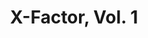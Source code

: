 ---
title: "X-Factor, Vol. 1"
issue: 79A
issue_nr: 79
full_title: Rhapsody In Blue
subtitle: ""
story_arc: ""
crossover: ""
variant: ""
publisher: Marvel Comics
creators: 
  - Peter David
  - Larry Stroman
  - Brandon Peterson
release_date: "Apr 21, 1992"
release_year: 1992
genre:
  - Action
  - Adventure
  - Super-Heroes
format: Comic
pages: 32
signed_by: ""
price: 1.25
---